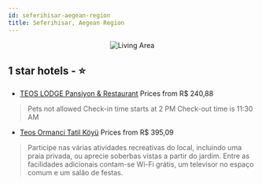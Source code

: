 ```yaml
---
id: seferihisar-aegean-region
title: Seferihisar, Aegean Region
---
```


<center><img src="https://i.travelapi.com/hotels/19000000/18410000/18409500/18409489/7ee68ca6_b.jpg" alt="Living Area" /></center>


##  1 star hotels - ⭐️

-    [TEOS LODGE Pansiyon & Restaurant](https://us.hurb.com/hotels/seferihisar/teos-lodge-pansiyon-restaurant-JNP-JP01076Q?cmp=18055) Prices from R$ 240,88
   > Pets not allowed  Check-in time starts at 2 PM  Check-out time is 11:30 AM
-    [Teos Ormanci Tatil Köyü](https://us.hurb.com/hotels/seferihisar/teos-ormanci-tatil-koyu-JNP-JP815796?cmp=18055) Prices from R$ 395,09
   > Participe nas várias atividades recreativas do local, incluindo uma praia privada, ou aprecie soberbas vistas a partir do jardim. Entre as facilidades adicionais contam-se Wi-Fi grátis, um televisor no espaço comum e um salão de festas.
